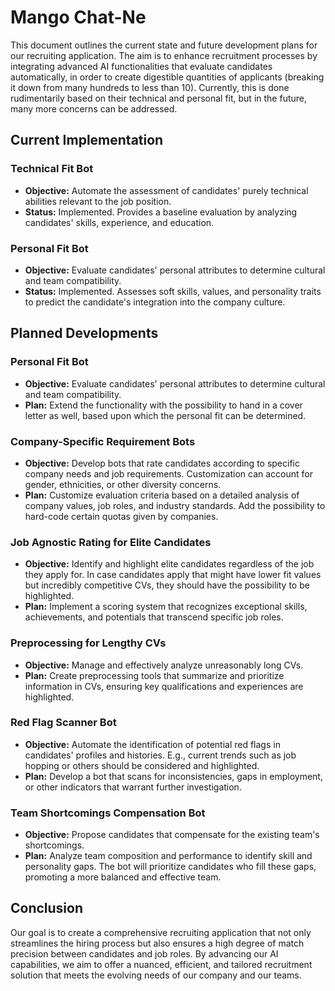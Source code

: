 # Mango Chat-Ne

This document outlines the current state and future development plans for our recruiting application. The aim is to enhance recruitment processes by integrating advanced AI functionalities that evaluate candidates automatically, in order to create digestible quantities of applicants (breaking it down from many hundreds to less than 10). Currently, this is done rudimentarily based on their technical and personal fit, but in the future, many more concerns can be addressed.

## Current Implementation

### Technical Fit Bot
- **Objective:** Automate the assessment of candidates' purely technical abilities relevant to the job position.
- **Status:** Implemented. Provides a baseline evaluation by analyzing candidates' skills, experience, and education.

### Personal Fit Bot
- **Objective:** Evaluate candidates' personal attributes to determine cultural and team compatibility.
- **Status:** Implemented. Assesses soft skills, values, and personality traits to predict the candidate's integration into the company culture.

## Planned Developments

### Personal Fit Bot
- **Objective:** Evaluate candidates' personal attributes to determine cultural and team compatibility.
- **Plan:** Extend the functionality with the possibility to hand in a cover letter as well, based upon which the personal fit can be determined.

### Company-Specific Requirement Bots
- **Objective:** Develop bots that rate candidates according to specific company needs and job requirements. Customization can account for gender, ethnicities, or other diversity concerns.
- **Plan:** Customize evaluation criteria based on a detailed analysis of company values, job roles, and industry standards. Add the possibility to hard-code certain quotas given by companies.

### Job Agnostic Rating for Elite Candidates
- **Objective:** Identify and highlight elite candidates regardless of the job they apply for. In case candidates apply that might have lower fit values but incredibly competitive CVs, they should have the possibility to be highlighted.
- **Plan:** Implement a scoring system that recognizes exceptional skills, achievements, and potentials that transcend specific job roles.

### Preprocessing for Lengthy CVs
- **Objective:** Manage and effectively analyze unreasonably long CVs.
- **Plan:** Create preprocessing tools that summarize and prioritize information in CVs, ensuring key qualifications and experiences are highlighted.

### Red Flag Scanner Bot
- **Objective:** Automate the identification of potential red flags in candidates' profiles and histories. E.g., current trends such as job hopping or others should be considered and highlighted.
- **Plan:** Develop a bot that scans for inconsistencies, gaps in employment, or other indicators that warrant further investigation.

### Team Shortcomings Compensation Bot
- **Objective:** Propose candidates that compensate for the existing team's shortcomings.
- **Plan:** Analyze team composition and performance to identify skill and personality gaps. The bot will prioritize candidates who fill these gaps, promoting a more balanced and effective team.

## Conclusion

Our goal is to create a comprehensive recruiting application that not only streamlines the hiring process but also ensures a high degree of match precision between candidates and job roles. By advancing our AI capabilities, we aim to offer a nuanced, efficient, and tailored recruitment solution that meets the evolving needs of our company and our teams.
